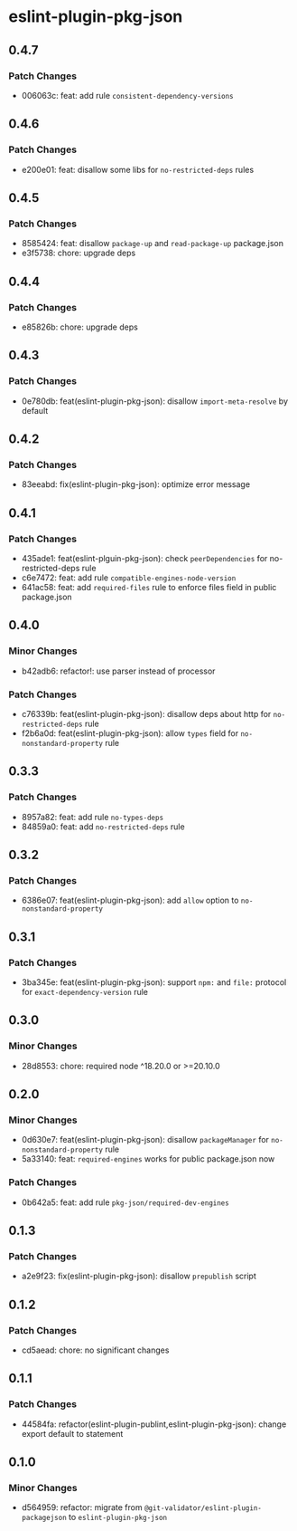 # eslint-plugin-pkg-json

## 0.4.7

### Patch Changes

- 006063c: feat: add rule `consistent-dependency-versions`

## 0.4.6

### Patch Changes

- e200e01: feat: disallow some libs for `no-restricted-deps` rules

## 0.4.5

### Patch Changes

- 8585424: feat: disallow `package-up` and `read-package-up` package.json
- e3f5738: chore: upgrade deps

## 0.4.4

### Patch Changes

- e85826b: chore: upgrade deps

## 0.4.3

### Patch Changes

- 0e780db: feat(eslint-plugin-pkg-json): disallow `import-meta-resolve` by default

## 0.4.2

### Patch Changes

- 83eeabd: fix(eslint-plugin-pkg-json): optimize error message

## 0.4.1

### Patch Changes

- 435ade1: feat(eslint-plguin-pkg-json): check `peerDependencies` for no-restricted-deps rule
- c6e7472: feat: add rule `compatible-engines-node-version`
- 641ac58: feat: add `required-files` rule to enforce files field in public package.json

## 0.4.0

### Minor Changes

- b42adb6: refactor!: use parser instead of processor

### Patch Changes

- c76339b: feat(eslint-plugin-pkg-json): disallow deps about http for `no-restricted-deps` rule
- f2b6a0d: feat(eslint-plugin-pkg-json): allow `types` field for `no-nonstandard-property` rule

## 0.3.3

### Patch Changes

- 8957a82: feat: add rule `no-types-deps`
- 84859a0: feat: add `no-restricted-deps` rule

## 0.3.2

### Patch Changes

- 6386e07: feat(eslint-plugin-pkg-json): add `allow` option to `no-nonstandard-property`

## 0.3.1

### Patch Changes

- 3ba345e: feat(eslint-plugin-pkg-json): support `npm:` and `file:` protocol for `exact-dependency-version` rule

## 0.3.0

### Minor Changes

- 28d8553: chore: required node ^18.20.0 or >=20.10.0

## 0.2.0

### Minor Changes

- 0d630e7: feat(eslint-plugin-pkg-json): disallow `packageManager` for `no-nonstandard-property` rule
- 5a33140: feat: `required-engines` works for public package.json now

### Patch Changes

- 0b642a5: feat: add rule `pkg-json/required-dev-engines`

## 0.1.3

### Patch Changes

- a2e9f23: fix(eslint-plugin-pkg-json): disallow `prepublish` script

## 0.1.2

### Patch Changes

- cd5aead: chore: no significant changes

## 0.1.1

### Patch Changes

- 44584fa: refactor(eslint-plugin-publint,eslint-plugin-pkg-json): change export default to statement

## 0.1.0

### Minor Changes

- d564959: refactor: migrate from `@git-validator/eslint-plugin-packagejson` to `eslint-plugin-pkg-json`
